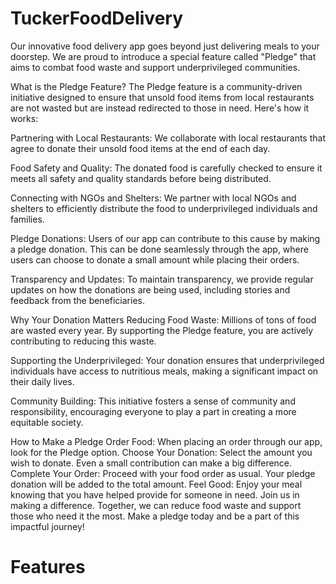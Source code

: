 # TuckerFoodDelivery


Our innovative food delivery app goes beyond just delivering meals to your doorstep. We are proud to introduce a special feature called "Pledge" that aims to combat food waste and support underprivileged communities.

What is the Pledge Feature?
The Pledge feature is a community-driven initiative designed to ensure that unsold food items from local restaurants are not wasted but are instead redirected to those in need. Here's how it works:

Partnering with Local Restaurants: We collaborate with local restaurants that agree to donate their unsold food items at the end of each day.

Food Safety and Quality: The donated food is carefully checked to ensure it meets all safety and quality standards before being distributed.

Connecting with NGOs and Shelters: We partner with local NGOs and shelters to efficiently distribute the food to underprivileged individuals and families.

Pledge Donations: Users of our app can contribute to this cause by making a pledge donation. This can be done seamlessly through the app, where users can choose to donate a small amount while placing their orders.

Transparency and Updates: To maintain transparency, we provide regular updates on how the donations are being used, including stories and feedback from the beneficiaries.

Why Your Donation Matters
Reducing Food Waste: Millions of tons of food are wasted every year. By supporting the Pledge feature, you are actively contributing to reducing this waste.

Supporting the Underprivileged: Your donation ensures that underprivileged individuals have access to nutritious meals, making a significant impact on their daily lives.

Community Building: This initiative fosters a sense of community and responsibility, encouraging everyone to play a part in creating a more equitable society.

How to Make a Pledge
Order Food: When placing an order through our app, look for the Pledge option.
Choose Your Donation: Select the amount you wish to donate. Even a small contribution can make a big difference.
Complete Your Order: Proceed with your food order as usual. Your pledge donation will be added to the total amount.
Feel Good: Enjoy your meal knowing that you have helped provide for someone in need.
Join us in making a difference. Together, we can reduce food waste and support those who need it the most. Make a pledge today and be a part of this impactful journey!
<h1>Features</h1>
